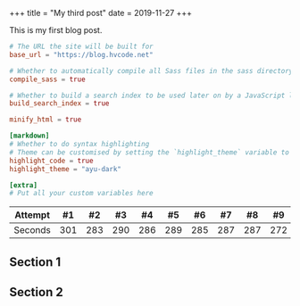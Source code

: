 +++
title = "My third post"
date = 2019-11-27
+++

This is my first blog post.

<!-- more -->

```toml
# The URL the site will be built for
base_url = "https://blog.hvcode.net"

# Whether to automatically compile all Sass files in the sass directory
compile_sass = true

# Whether to build a search index to be used later on by a JavaScript library
build_search_index = true

minify_html = true

[markdown]
# Whether to do syntax highlighting
# Theme can be customised by setting the `highlight_theme` variable to a theme supported by Zola
highlight_code = true
highlight_theme = "ayu-dark"

[extra]
# Put all your custom variables here
```

Attempt | #1 | #2 | #3 | #4 | #5 | #6 | #7 | #8 | #9 | #10 | #11
--- | --- | --- | --- |--- |--- |--- |--- |--- |--- |--- |---
Seconds | 301 | 283 | 290 | 286 | 289 | 285 | 287 | 287 | 272 | 276 | 269

## Section 1

## Section 2
